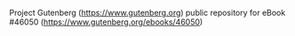 Project Gutenberg (https://www.gutenberg.org) public repository for eBook #46050 (https://www.gutenberg.org/ebooks/46050)

